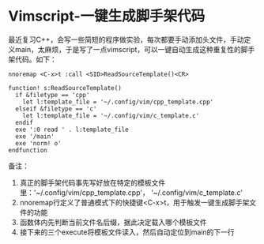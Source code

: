 # Vimscript-一键生成脚手架代码


最近复习C++，会写一些简短的程序做实验，每次都要手动添加头文件，手动定义main，太麻烦，于是写了一点vimscript，可以一键自动生成这种重复性的脚手架代码。如下：

```vim
nnoremap <C-x>t :call <SID>ReadSourceTemplate()<CR>

function! s:ReadSourceTemplate()
  if &filetype == 'cpp'
    let l:template_file = '~/.config/vim/cpp_template.cpp'
  elseif &filetype == 'c' 
    let l:template_file = '~/.config/vim/c_template.c'
  endif
  exe ':0 read ' . l:template_file
  exe '/main'
  exe 'norm! o'
endfunction
```

备注：
1. 真正的脚手架代码事先写好放在特定的模板文件里：'~/.config/vim/cpp_template.cpp'， '~/.config/vim/c_template.c'
2. nnoremap行定义了普通模式下的快捷键\<C-x\>t，用于触发一键生成脚手架文件的功能
3. 函数体内先判断当前文件名后缀，据此决定载入哪个模板文件
4. 接下来的三个execute将模板文件读入，然后自动定位到main的下一行

